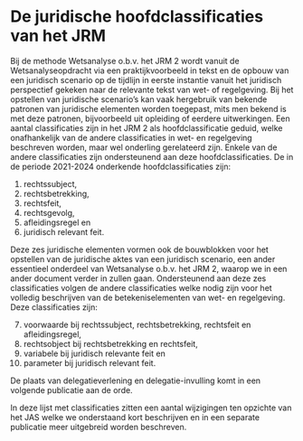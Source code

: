# De juridische hoofdclassificaties van het JRM
Bij de methode Wetsanalyse o.b.v. het JRM 2 wordt vanuit de Wetsanalyseopdracht via een praktijkvoorbeeld in tekst en de opbouw van een juridisch scenario op de tijdlijn in eerste instantie vanuit het juridisch perspectief gekeken naar de relevante tekst van wet- of regelgeving. Bij het opstellen van juridische scenario’s kan vaak hergebruik van bekende patronen van juridische elementen worden toegepast, mits men bekend is met deze patronen, bijvoorbeeld uit opleiding of eerdere uitwerkingen. Een aantal classificaties zijn in het JRM 2 als hoofdclassificatie geduid, welke onafhankelijk van de andere classificaties in wet- en regelgeving beschreven worden, maar wel onderling gerelateerd zijn. Enkele van de andere classificaties zijn ondersteunend aan deze hoofdclassificaties. De in de periode 2021-2024 onderkende hoofdclassificaties zijn:
1. rechtssubject,
2. rechtsbetrekking,
3. rechtsfeit, 
4. rechtsgevolg,
5. afleidingsregel en
6. juridisch relevant feit.

Deze zes juridische elementen vormen ook de bouwblokken voor het opstellen van de juridische aktes van een juridisch scenario, een ander essentieel onderdeel van Wetsanalyse o.b.v. het JRM 2, waarop we in een ander document verder in zullen gaan. 
Ondersteunend aan deze zes classificaties volgen de andere classificaties welke nodig zijn voor het volledig beschrijven van de betekeniselementen van wet- en regelgeving. Deze classificaties zijn:

7. voorwaarde bij rechtssubject, rechtsbetrekking, rechtsfeit en afleidingsregel,
8. rechtsobject bij rechtsbetrekking en rechtsfeit,
9. variabele bij juridisch relevante feit en
10. parameter bij juridisch relevant feit.

De plaats van delegatieverlening en delegatie-invulling komt in een volgende publicatie aan de orde.

In deze lijst met classificaties zitten een aantal wijzigingen ten opzichte van het JAS welke we onderstaand kort beschrijven en in een separate publicatie meer uitgebreid worden beschreven.